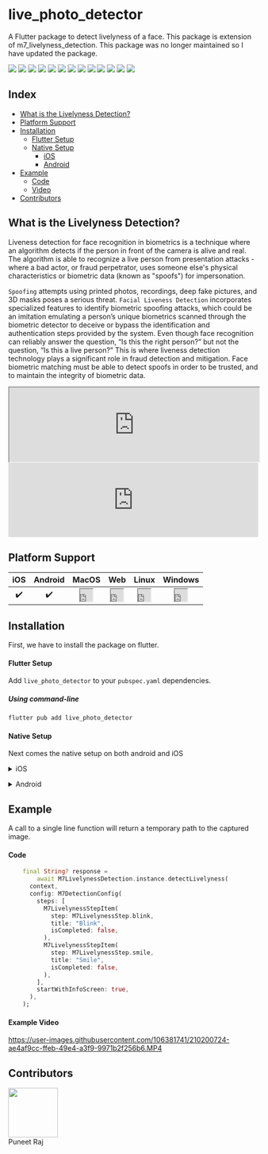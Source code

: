# live_photo_detector

A Flutter package to detect livelyness of a face. This package is extension of m7_livelyness_detection. This package was no longer maintained so I have updated the package.


![](https://img.shields.io/badge/meet7-open--source-purple?style=for-the-badge) ![](https://img.shields.io/pub/publisher/m7_livelyness_detection?color=purple&style=for-the-badge) ![](https://img.shields.io/github/issues-raw/Meet-7-dating/m7_livelyness_detection?style=for-the-badge&&logo=github) ![](https://img.shields.io/github/languages/count/Meet-7-dating/m7_livelyness_detection?style=for-the-badge&&logo=github)
![](https://img.shields.io/pub/likes/m7_livelyness_detection?style=for-the-badge&logo=dart) ![](https://img.shields.io/pub/points/m7_livelyness_detection?style=for-the-badge&logo=dart) ![](https://img.shields.io/pub/popularity/m7_livelyness_detection?style=for-the-badge&logo=dart) ![](https://img.shields.io/pub/publisher/m7_livelyness_detection?style=for-the-badge) ![](https://img.shields.io/pub/v/m7_livelyness_detection?style=for-the-badge&logo=dart)
![](https://img.shields.io/github/directory-file-count/Meet-7-dating/m7_livelyness_detection?style=for-the-badge&logo=github) ![](https://img.shields.io/github/repo-size/Meet-7-dating/m7_livelyness_detection?style=for-the-badge&logo=github) ![](https://img.shields.io/github/commit-activity/w/Meet-7-dating/m7_livelyness_detection?style=for-the-badge&logo=github) ![](https://img.shields.io/github/contributors/Meet-7-dating/m7_livelyness_detection?style=for-the-badge&logo=github)

## Index
* [What is the Livelyness Detection?](#whatIsLivelyness)
* [Platform Support](#platformSupport)
* [Installation](#installation)
  * [Flutter Setup](#flutterSetup)
  * [Native Setup](#flutterSetupNativeSetup)
    * [iOS](#flutterSetupNativeiOS)
    * [Android](#flutterSetupNativeAndroid)
* [Example](#codeExample)
  * [Code](#exampleCode)
  * [Video](#exampleVideo)
* [Contributors](#contributors)

<a name="whatIsLivelyness"></a>
## What is the Livelyness Detection?

Liveness detection for face recognition in biometrics is a technique where an algorithm detects if the person in front of the camera is alive and real. The algorithm is able to recognize a live person from presentation attacks - where a bad actor, or fraud perpetrator, uses someone else's physical characteristics or biometric data (known as "spoofs") for impersonation.

`Spoofing` attempts using printed photos, recordings, deep fake pictures, and 3D masks poses a serious threat. `Facial Liveness Detection` incorporates specialized features to identify biometric spoofing attacks, which could be an imitation emulating a person’s unique biometrics scanned through the biometric detector to deceive or bypass the identification and authentication steps provided by the system. Even though face recognition can reliably answer the question, “Is this the right person?” but not the question, “Is this a live person?” This is where liveness detection technology plays a significant role in fraud detection and mitigation. Face biometric matching must be able to detect spoofs in order to be trusted, and to maintain the integrity of biometric data. 

<iframe src="https://embed.lottiefiles.com/animation/16432" width="100%" aspect-ratio="auto"></iframe>

<iframe 
  width="100%"
  src="https://embed.lottiefiles.com/animation/16432"
  frameborder="0"
  allow="accelerometer; autoplay; encrypted-media; gyroscope; picture-in-picture"
  allowfullscreen>
</iframe>

## Platform Support

| iOS | Android | MacOS | Web | Linux | Windows |
| :-: | :----: | :---: | :-: | :---: | :----: |
|   ✔️    | ✔️  |  <iframe src="https://embed.lottiefiles.com/animation/96163" height="25" width="25"></iframe>   | <iframe src="https://embed.lottiefiles.com/animation/96163" height="25" width="25"></iframe>  |  <iframe src="https://embed.lottiefiles.com/animation/96163" height="25" width="25"></iframe>   |   <iframe src="https://embed.lottiefiles.com/animation/96163" height="25" width="25"></iframe>   |

<a name="installation"></a>
## Installation
First, we have to install the package on flutter.

<a name="flutterSetup"></a>
#### Flutter Setup

Add `live_photo_detector` to your `pubspec.yaml` dependencies.

<a name="flutterSetupUsingCommandLine"></a>
##### Using command-line
```sh
flutter pub add live_photo_detector
```

<a name="flutterSetupNativeSetup"></a>
#### Native Setup
Next comes the native setup on both android and iOS

<a name="flutterSetupNativeiOS"></a>
<details>
  <summary>iOS</summary>
  
  #### iOS Setup
  1. Open the project in Xcode and set the deployment
  2. Open the `ios/Runner/Info.plist` file as `Source Code`.
  3. Add the below-mentioned code inside the `<dict>` tag.

  ```xml
    <key>NSCameraUsageDescription</key>
    <string>Camera Access for Scanning</string>
    <key>NSMicrophoneUsageDescription</key>
    <string>Microphone for playing instructions audio.</string>
  ```

  4. Open the `ios/Runner/Podfile` and uncomment the second line.
  ```yaml
	platform :ios, '14.0' # <---------- Uncomment this line
  ```
  5. Set the deployment target in the Xcode project

  <img width="1440" alt="Screenshot 2023-01-02 at 11 03 17 AM" src="https://user-images.githubusercontent.com/106381741/210199508-72c0572c-c153-4178-b29a-4ae490f1e989.png">
</details>

<a name="flutterSetupNativeAndroid"></a>
<details>
  <summary>Android</summary>
  
  #### Android Setup
  1. Open the `example/android/app/build.gradle` file and set the `minSdkVersion` as `21`.
</details>

<a name="codeExample"></a>
## Example

A call to a single line function will return a temporary path to the captured image.

<a name="exampleCode"></a>
#### Code
```dart
    final String? response =
        await M7LivelynessDetection.instance.detectLivelyness(
      context,
      config: M7DetectionConfig(
        steps: [
          M7LivelynessStepItem(
            step: M7LivelynessStep.blink,
            title: "Blink",
            isCompleted: false,
          ),
          M7LivelynessStepItem(
            step: M7LivelynessStep.smile,
            title: "Smile",
            isCompleted: false,
          ),
        ],
        startWithInfoScreen: true,
      ),
    );
```

<a name="exampleVideo"></a>
#### Example Video

https://user-images.githubusercontent.com/106381741/210200724-ae4af9cc-ffeb-49e4-a3f9-9971b2f256b6.MP4

<a name="contributors"></a>
## Contributors

<a href="https://github.com/hoenkava"><img src="https://iili.io/dFJJhNV.png" height="100"/></a><br/>Puneet Raj